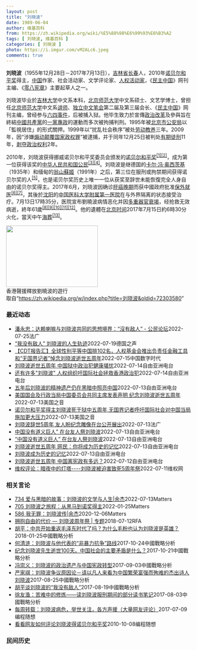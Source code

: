 ```yaml
---
layout: post
title: "刘晓波"
date: 1989-06-04
author: 维基百科
from: https://zh.wikipedia.org/wiki/%E5%88%98%E6%99%93%E6%B3%A2
tags: [ 刘晓波, 维基百科 ]
categories: [ 刘晓波 ]
photo: https://i.imgur.com/vM2ALc6.jpeg
comments: true
---
```

<div class="mw-parser-output"><div id="noteTA-eae0c4d2" class="noteTA"><div class="noteTA-group"><div data-noteta-group-source="module" data-noteta-group="IT"></div><div data-noteta-group-source="module" data-noteta-group="People"></div></div><div class="noteTA-local"><div data-noteta-code="zh:亞細安;zh-cn:东盟;zh-sg:亚细安;zh-hk:東盟;zh-tw:東協;zh-mo:東盟;"></div><div data-noteta-code="zh-cn:昂山素季; zh-tw:翁山蘇姬; zh:翁山蘇姬; zh-hk:昂山素姬; zh-sg:昂山舒吉;"></div><div data-noteta-code="zh-tw:訊號;zh-cn:信号;"></div><div data-noteta-code="zh-tw:訊息;zh-cn:消息;"></div><div data-noteta-code="zh:默克爾;zh-hans:默克尔;zh-hk:默克爾;zh-tw:梅克爾;"></div></div></div>

<p><b>刘晓波</b>（1955年12月28日－2017年7月13日），<a href="/wiki/%E5%90%89%E6%9E%97%E7%9C%81" title="吉林省">吉林省</a><a href="/wiki/%E9%95%BF%E6%98%A5" class="mw-redirect" title="长春">长春</a>人，2010年<a href="/wiki/%E8%AF%BA%E8%B4%9D%E5%B0%94%E5%92%8C%E5%B9%B3%E5%A5%96" title="诺贝尔和平奖">诺贝尔和平奖</a>得主，<a href="/wiki/%E4%B8%AD%E5%8D%8E%E4%BA%BA%E6%B0%91%E5%85%B1%E5%92%8C%E5%9B%BD" title="中华人民共和国">中国</a>作家、社会活动家、文学评论家、<a href="/wiki/%E4%BA%BA%E6%AC%8A%E6%B4%BB%E5%8B%95%E5%AE%B6" class="mw-redirect" title="人權活動家">人权活动家</a>，《<a href="/wiki/%E6%B0%91%E4%B8%BB%E4%B8%AD%E5%9C%8B" title="民主中國">民主中国</a>》网刊主编、《<a href="/wiki/%E9%9B%B6%E5%85%AB%E5%AE%AA%E7%AB%A0" title="零八宪章">零八宪章</a>》主要起草人之一。
</p><p>刘晓波毕业於<a href="/wiki/%E5%90%89%E6%9E%97%E5%A4%A7%E5%AD%A6" title="吉林大学">吉林大学</a>中文系本科，<a href="/wiki/%E5%8C%97%E4%BA%AC%E5%B8%88%E8%8C%83%E5%A4%A7%E5%AD%A6" title="北京师范大学">北京师范大学</a>中文系硕士、文艺学博士，曾担任<a href="/wiki/%E5%8C%97%E4%BA%AC%E5%B8%88%E8%8C%83%E5%A4%A7%E5%AD%A6" title="北京师范大学">北京师范大学</a>中文系<a href="/wiki/%E8%AE%B2%E5%B8%88" title="讲师">讲师</a>、<a href="/wiki/%E7%8B%AC%E7%AB%8B%E4%B8%AD%E6%96%87%E7%AC%94%E4%BC%9A" title="独立中文笔会">独立中文笔会</a>第二届及第三届会长、《<a href="/wiki/%E6%B0%91%E4%B8%BB%E4%B8%AD%E5%9C%8B" title="民主中國">民主中国</a>》网刊主编，曾经参与<a href="/wiki/%E5%85%AD%E5%9B%9B%E4%BA%8B%E4%BB%B6" title="六四事件">六四事件</a>，后被捕入狱。他毕生致力於宣傳<a href="/wiki/%E6%94%B9%E9%9D%A9" title="改革">政治改革</a>及參與旨在終結<a href="/wiki/%E4%B8%AD%E5%9C%8B%E5%85%B1%E7%94%A2%E9%BB%A8" class="mw-redirect" title="中國共產黨">中國共產黨</a>的<a href="/wiki/%E4%B8%80%E5%85%9A%E4%B8%93%E6%94%BF" class="mw-redirect" title="一党专政">一黨專政</a>的運動而多次被拘捕判刑。1995年被<a href="/wiki/%E5%8C%97%E4%BA%AC%E5%B8%82%E5%85%AC%E5%AE%89%E5%B1%80" title="北京市公安局">北京市公安局</a>以「監視居住」的形式關押。1999年以“扰乱社会秩序”被处<a href="/wiki/%E5%8A%B3%E5%8A%A8%E6%95%99%E5%85%BB" title="劳动教养">劳动教养</a>三年。2009年，因“涉嫌<a href="/wiki/%E7%85%BD%E5%8A%A8%E9%A2%A0%E8%A6%86%E5%9B%BD%E5%AE%B6%E6%94%BF%E6%9D%83%E7%BD%AA" title="煽动颠覆国家政权罪">煽动颠覆国家政权罪</a>”被逮捕，并于同年12月25日被判处<a href="/wiki/%E6%9C%89%E6%9C%9F%E5%BE%92%E5%88%91" title="有期徒刑">有期徒刑</a>11年，<a href="/wiki/%E5%89%A5%E5%A4%BA%E6%94%BF%E6%B2%BB%E6%9D%83%E5%88%A9" title="剥夺政治权利">剥夺政治权利</a>2年。
</p><p>2010年，刘晓波获得挪威诺贝尔和平奖委员会颁发的<a href="/wiki/2010%E5%B9%B4%E8%AF%BA%E8%B4%9D%E5%B0%94%E5%92%8C%E5%B9%B3%E5%A5%96" title="2010年诺贝尔和平奖">诺贝尔和平奖</a><sup id="cite_ref-nobel-announcement_1-0" class="reference"><a href="#cite_note-nobel-announcement-1">[1]</a></sup><sup id="cite_ref-rthk-nobel_2-0" class="reference"><a href="#cite_note-rthk-nobel-2">[2]</a></sup>，成为第一位获得该奖的<a href="/wiki/%E4%B8%AD%E8%8F%AF%E4%BA%BA%E6%B0%91%E5%85%B1%E5%92%8C%E5%9C%8B%E5%85%AC%E6%B0%91" class="mw-redirect" title="中華人民共和國公民">中华人民共和国公民</a><sup id="cite_ref-3" class="reference"><a href="#cite_note-3">[3]</a></sup><sup id="cite_ref-4" class="reference"><a href="#cite_note-4">[4]</a></sup>。刘晓波是继德国的<a href="/wiki/%E5%8D%A1%E7%88%BE%C2%B7%E9%A6%AE%C2%B7%E5%A5%A7%E8%A5%BF%E8%8C%A8%E5%9F%BA" title="卡爾·馮·奧西茨基">卡尔·冯·奥西茨基</a>（1935年）和缅甸的<a href="/wiki/%E7%BF%81%E5%B1%B1%E8%98%87%E5%A7%AC" title="翁山蘇姬">翁山蘇姬</a>（1991年）之后，第三位在服刑或拘禁期间获得诺贝尔奖的人<sup id="cite_ref-wachter_5-0" class="reference"><a href="#cite_note-wachter-5">[5]</a></sup>，也是诺贝尔奖历史上唯一一位从获奖至辞世未能恢復完全人身自由的诺贝尔奖得主。2017年6月，刘晓波因确诊<a href="/wiki/%E8%82%9D%E7%99%8C" title="肝癌">肝癌</a><a href="/wiki/Cancer_staging" class="mw-redirect" title="Cancer staging">晚期</a>而获中國政府批准<a href="/wiki/%E4%BF%9D%E5%A4%96%E5%B0%B1%E5%8C%BB" title="保外就医">保外就医</a><sup id="cite_ref-6" class="reference"><a href="#cite_note-6">[6]</a></sup><sup id="cite_ref-7" class="reference"><a href="#cite_note-7">[7]</a></sup>，其後於<a href="/wiki/%E6%B2%88%E9%98%B3" class="mw-redirect" title="沈阳">沈阳</a>的<a href="/wiki/%E4%B8%AD%E5%9B%BD%E5%8C%BB%E7%A7%91%E5%A4%A7%E5%AD%A6%E9%99%84%E5%B1%9E%E7%AC%AC%E4%B8%80%E5%8C%BB%E9%99%A2" title="中国医科大学附属第一医院">中国医科大学附属第一医院</a>在与外界隔离的状态接受治疗。7月13日17時35分，医院宣布劉曉波病情恶化并因<a href="/wiki/%E5%A4%9A%E9%87%8D%E5%99%A8%E5%AE%98%E8%A1%B0%E7%AB%AD" title="多重器官衰竭">多重器官衰竭</a>，经抢救无效病逝，終年61歲<sup id="cite_ref-BBC讣告_8-0" class="reference"><a href="#cite_note-BBC讣告-8">[8]</a></sup><sup id="cite_ref-9" class="reference"><a href="#cite_note-9">[9]</a></sup><sup id="cite_ref-10" class="reference"><a href="#cite_note-10">[10]</a></sup><sup id="cite_ref-11" class="reference"><a href="#cite_note-11">[11]</a></sup><sup id="cite_ref-EB_12-0" class="reference"><a href="#cite_note-EB-12">[12]</a></sup>。他的遺體在<a href="/wiki/%E5%8C%97%E4%BA%AC%E6%97%B6%E9%97%B4" title="北京时间">北京时间</a>2017年7月15日約6時30分火化，當天中午<a href="/wiki/%E6%B5%B7%E8%91%AC" title="海葬">海葬</a><sup id="cite_ref-13" class="reference"><a href="#cite_note-13">[13]</a></sup>。
</p>
<div class="thumb tright"><div class="thumbinner" style="width:252px;"><a href="/wiki/File:2013_Hong_Kong_new_year_march_10.jpg" class="image"><img alt="" src="//upload.wikimedia.org/wikipedia/commons/thumb/a/aa/2013_Hong_Kong_new_year_march_10.jpg/250px-2013_Hong_Kong_new_year_march_10.jpg" decoding="async" width="250" height="167" class="thumbimage" srcset="//upload.wikimedia.org/wikipedia/commons/thumb/a/aa/2013_Hong_Kong_new_year_march_10.jpg/375px-2013_Hong_Kong_new_year_march_10.jpg 1.5x, //upload.wikimedia.org/wikipedia/commons/thumb/a/aa/2013_Hong_Kong_new_year_march_10.jpg/500px-2013_Hong_Kong_new_year_march_10.jpg 2x" data-file-width="5184" data-file-height="3456"></a>  <div class="thumbcaption"><div class="magnify"><a href="/wiki/File:2013_Hong_Kong_new_year_march_10.jpg" class="internal" title="放大"></a></div>香港聲援釋放劉曉波的遊行</div></div></div>
</div><noscript><img src="//zh.wikipedia.org/wiki/Special:CentralAutoLogin/start?type=1x1" alt="" title="" width="1" height="1" style="border: none; position: absolute;"></noscript>
<div class="printfooter">取自“<a dir="ltr" href="https://zh.wikipedia.org/w/index.php?title=刘晓波&amp;oldid=72303580">https://zh.wikipedia.org/w/index.php?title=刘晓波&amp;oldid=72303580</a>”</div><div id="recent-news"><h3>最近动态</h3><ul><li><a href="https://nodebe4.github.io/waimei/2022-07-25/%E6%BD%98%E6%B0%B8%E5%BF%A0-%E8%BE%BE%E8%B5%96%E5%96%87%E5%98%9B%E4%B8%8E%E5%88%98%E6%99%93%E6%B3%A2%E5%85%B1%E5%90%8C%E7%9A%84%E6%80%9D%E6%83%B3%E5%A2%83%E7%95%8C-%E6%B2%92%E6%9C%89%E6%95%8C%E4%BA%BA-%E5%85%AC%E6%B0%91%E8%AE%BA%E5%9D%9B" title="潘永忠：达赖喇嘛与刘晓波共同的思想境界：“沒有敌人” - 公民论坛—— 25/07/2022 - 22:44 7月13日，中国诺贝尔和平奖得主刘晓波逝世五周年之际，海外的民主志士在全球多座城市举...">潘永忠：达赖喇嘛与刘晓波共同的思想境界：“沒有敌人” - 公民论坛</a><time>2022-07-25</time><a class="tag">法广</a></li>
<li><a href="https://nodebe4.github.io/waimei/2022-07-19/%E6%88%91%E6%B2%A1%E6%9C%89%E6%95%8C%E4%BA%BA-%E5%88%98%E6%99%93%E6%B3%A2%E7%9A%84%E4%BA%BA%E7%94%9F%E8%BD%A8%E8%BF%B9" title="“我没有敌人” 刘晓波的人生轨迹—— 领奖台上的空椅子：7月13日是刘晓波的祭日。2010年，诺贝尔奖委员会宣布将诺贝尔和平奖颁发给狱中的刘晓波。由于家人也无法代为领奖，在2010年12月在挪威...">“我没有敌人” 刘晓波的人生轨迹</a><time>2022-07-19</time><a class="tag">德国之声</a></li>
<li><a href="https://nodebe4.github.io/waimei/2022-07-15/CDT%E6%8A%A5%E5%91%8A%E6%B1%87-%E5%85%A8%E7%90%83%E6%80%A7%E5%88%AB%E5%B9%B3%E7%AD%89%E4%B8%AD%E5%9B%BD%E6%8E%92102%E5%90%8D-%E4%BA%BA%E6%9D%83%E5%9F%BA%E9%87%91%E4%BC%9A%E6%8E%A8%E5%87%BA%E8%B4%9F%E8%B4%A3%E4%BB%BB%E9%87%91%E8%9E%8D%E5%B7%A5%E5%85%B7%E5%92%8C-%E6%97%A0%E5%9B%BD%E7%95%8C%E8%AE%B0%E8%80%85-%E6%82%BC%E5%BF%B5%E5%88%98%E6%99%93%E6%B3%A2%E9%80%9D" title="【CDT报告汇】全球性别平等中国排102名，人权基金会推出负责任金融工具和“无国界记者”悼念刘晓波逝世五周年—— 编者按：《CDT报告汇》栏目收录和中国言论自由及其他人权问题相关的报告资讯。这些...">【CDT报告汇】全球性别平等中国排102名，人权基金会推出负责任金融工具和“无国界记者”悼念刘晓波逝世五周年</a><time>2022-07-15</time><a class="tag">中国数字时代</a></li>
<li><a href="https://nodebe4.github.io/waimei/2022-07-14/%E5%88%98%E6%99%93%E6%B3%A2%E9%80%9D%E4%B8%96%E4%BA%94%E5%91%A8%E5%B9%B4-%E4%B8%AD%E5%9B%BD%E7%8B%B1%E4%B8%AD%E6%94%BF%E6%B2%BB%E7%8A%AF%E5%81%A5%E5%BA%B7%E5%A0%AA%E5%BF%A7" title="刘晓波逝世五周年 中国狱中政治犯健康堪忧—— 在刘晓波逝世五周年之际，国际人权组织&quot;无国界记者&quot;公布了一份中国新闻自由捍卫者名单，呼吁当局立即释放这十五位健康状况堪虑的狱中人...">刘晓波逝世五周年 中国狱中政治犯健康堪忧</a><time>2022-07-14</time><a class="tag">自由亚洲电台</a></li>
<li><a href="https://nodebe4.github.io/waimei/2022-07-14/%E8%BF%98%E6%9C%89%E8%AE%B8%E5%A4%9A-%E5%88%98%E6%99%93%E6%B3%A2-%E4%BA%BA%E6%9D%83%E7%BB%84%E7%BB%87%E5%90%81%E5%9B%BD%E9%99%85%E7%A4%BE%E4%BC%9A%E6%8B%AF%E6%95%91%E9%A6%99%E6%B8%AF%E6%94%BF%E6%B2%BB%E7%8A%AF" title="还有许多”刘晓波” 人权组织吁国际社会拯救香港政治犯—— 刘晓波逝世五周年，加拿大一些关注人权民主的团体前往渥太华《刘晓波空座椅纪念碑》前献花，悼念这位至死为推动中国民主而奋斗的诺贝尔和平奖得主...">还有许多"刘晓波" 人权组织吁国际社会拯救香港政治犯</a><time>2022-07-14</time><a class="tag">自由亚洲电台</a></li>
<li><a href="https://nodebe4.github.io/waimei/2022-07-13/%E4%BA%94%E5%B9%B4%E5%90%8E%E5%88%98%E6%99%93%E6%B3%A2%E7%9A%84%E7%B2%BE%E7%A5%9E%E9%81%97%E4%BA%A7%E4%BB%8D%E5%9C%A8%E9%BB%91%E6%9A%97%E4%B8%AD%E7%85%A7%E4%BA%AE%E4%B8%AD%E5%9B%BD" title="五年后刘晓波的精神遗产仍在黑暗中照亮中国—— 2017年7月13日，中国诺贝尔和平奖得主刘晓波在沈阳逝世。五年过去，他的海外友人没有遗忘刘晓波留下的精神遗产，他们在英国伦敦继续举办悼念活动，并在...">五年后刘晓波的精神遗产仍在黑暗中照亮中国</a><time>2022-07-13</time><a class="tag">自由亚洲电台</a></li>
<li><a href="https://nodebe4.github.io/waimei/2022-07-13/%E7%BE%8E%E5%9B%BD%E5%9B%BD%E4%BC%9A%E5%8F%8A%E8%A1%8C%E6%94%BF%E5%BD%93%E5%B1%80%E4%B8%AD%E5%9B%BD%E5%A7%94%E5%91%98%E4%BC%9A%E5%85%B1%E5%90%8C%E4%B8%BB%E5%B8%AD%E5%8F%91%E8%A1%A8%E5%A3%B0%E6%98%8E-%E7%BA%AA%E5%BF%B5%E5%88%98%E6%99%93%E6%B3%A2%E9%80%9D%E4%B8%96%E4%BA%94%E5%91%A8%E5%B9%B4" title="美国国会及行政当局中国委员会共同主席发表声明 纪念刘晓波逝世五周年—— Wed, 13 Jul 2022 17:32:02 GMT 资料照：诺贝尔委员会在向刘晓波颁奖的典礼上摆了一把空椅子，象征...">美国国会及行政当局中国委员会共同主席发表声明 纪念刘晓波逝世五周年</a><time>2022-07-13</time><a class="tag">美国之音</a></li>
<li><a href="https://nodebe4.github.io/waimei/2022-07-13/%E8%AF%BA%E8%B4%9D%E5%B0%94%E5%92%8C%E5%B9%B3%E5%A5%96%E5%BE%97%E4%B8%BB%E5%88%98%E6%99%93%E6%B3%A2%E6%AD%BB%E4%BA%8E%E7%8B%B1%E4%B8%AD%E4%BA%94%E5%91%A8%E5%B9%B4,%E6%97%A0%E5%9B%BD%E7%95%8C%E8%AE%B0%E8%80%85%E5%91%BC%E5%90%81%E5%9B%BD%E9%99%85%E7%A4%BE%E4%BC%9A%E5%AF%B9%E4%B8%AD%E5%9B%BD%E5%BD%93%E5%B1%80%E6%96%BD%E5%8A%A0%E6%9B%B4%E5%A4%A7%E5%8E%8B%E5%8A%9B" title="诺贝尔和平奖得主刘晓波死于狱中五周年,无国界记者呼吁国际社会对中国当局施加更大压力—— Wed, 13 Jul 2022 15:55:30 GMT 资料照：中国著名异议人士、诺贝尔和平奖获得者刘...">诺贝尔和平奖得主刘晓波死于狱中五周年,无国界记者呼吁国际社会对中国当局施加更大压力</a><time>2022-07-13</time><a class="tag">美国之音</a></li>
<li><a href="https://nodebe4.github.io/waimei/2022-07-13/%E5%88%98%E6%99%93%E6%B3%A2%E8%BE%9E%E4%B8%965%E5%91%A8%E5%B9%B4-%E5%8F%8B%E4%BA%BA%E7%9B%BC%E7%BA%AA%E5%BF%B5%E9%9B%95%E5%83%8F%E5%9C%A8%E5%8F%B0%E5%85%AC%E5%BC%80%E5%B1%95%E5%87%BA" title="刘晓波辞世5周年 友人盼纪念雕像在台公开展出—— 13/07/2022 - 17:14 今天是诺贝尔和平奖得主刘晓波逝世5周年，刘晓波生前的友人13日在新北市举办他逝世5周年纪念活动。艺术家郑爱...">刘晓波辞世5周年 友人盼纪念雕像在台公开展出</a><time>2022-07-13</time><a class="tag">法广</a></li>
<li><a href="https://nodebe4.github.io/waimei/2022-07-13/%E4%B8%AD%E5%9B%BD%E6%B2%A1%E6%9C%89%E9%81%93%E4%B9%89%E5%B7%A8%E4%BA%BA-%E5%9C%A8%E5%8F%B0%E5%8F%8B%E4%BA%BA%E7%A5%AD%E5%88%98%E6%99%93%E6%B3%A2" title="中国没有道义巨人” 在台友人祭刘晓波—— 中国诺贝尔和平奖得主刘晓波逝世五周年，在台友人廖亦武、颜柯夫等举办悼念会。人权工作者李明哲说，中共建政七十年仍有一个个的“刘晓波”被抓，台湾人应该看清楚...">中国没有道义巨人” 在台友人祭刘晓波</a><time>2022-07-13</time><a class="tag">自由亚洲电台</a></li>
<li><a href="https://nodebe4.github.io/waimei/2022-07-13/%E4%B8%AD%E5%9B%BD%E6%B2%A1%E6%9C%89%E9%81%93%E4%B9%89%E5%B7%A8%E4%BA%BA-%E5%9C%A8%E5%8F%B0%E5%8F%8B%E4%BA%BA%E7%A5%AD%E5%88%98%E6%99%93%E6%B3%A2" title="“中国没有道义巨人” 在台友人祭刘晓波—— 中国诺贝尔和平奖得主刘晓波逝世五周年，在台友人廖亦武、颜柯夫等举办悼念会。人权工作者李明哲说，中共建政七十年仍有一个个的“刘晓波”被抓，台湾人应该看清...">“中国没有道义巨人” 在台友人祭刘晓波</a><time>2022-07-13</time><a class="tag">自由亚洲电台</a></li>
<li><a href="https://nodebe4.github.io/waimei/2022-07-13/%E5%88%98%E6%99%93%E6%B3%A2%E9%80%9D%E4%B8%96%E4%BA%94%E5%91%A8%E5%B9%B4-%E7%BD%91%E6%B0%91-%E4%BD%A0%E5%B0%86%E6%88%90%E4%B8%BA%E5%8E%86%E5%8F%B2%E7%9A%84%E8%AE%B0%E5%BF%86" title="刘晓波逝世五周年&nbsp;网民：你将成为历史的记忆—— 今年7月13日是中国诺贝尔和平奖得主刘晓波逝世五周年。跟往年相比，今年中国社交平台很难见到纪念刘晓波的图文，有人告诉记者，一发刘晓波的图片就被删除...">刘晓波逝世五周年 网民：你将成为历史的记忆</a><time>2022-07-13</time><a class="tag">自由亚洲电台</a></li>
<li><a href="https://nodebe4.github.io/waimei/2022-07-13/%E5%88%98%E6%99%93%E6%B3%A2%E6%88%90%E4%B8%BA%E5%8E%86%E5%8F%B2%E7%9A%84%E8%AE%B0%E5%BF%86" title="刘晓波成为历史的记忆—— 今年7月13日是中国诺贝尔和平奖得主刘晓波逝世五周年。跟往年相比，今年中国社交平台很难见到纪念刘晓波的图文，有网友表示，一发刘晓波的图片就被删除。有人发出大海图片及留言...">刘晓波成为历史的记忆</a><time>2022-07-13</time><a class="tag">自由亚洲电台</a></li>
<li><a href="https://nodebe4.github.io/waimei/2022-07-12/%E5%88%98%E6%99%93%E6%B3%A2%E9%80%9D%E4%B8%96%E4%BA%94%E5%91%A8%E5%B9%B4-%E4%B8%AD%E5%9B%BD%E7%A6%BB%E5%AE%AA%E6%94%BF%E6%9C%89%E5%A4%9A%E8%BF%9C" title="刘晓波逝世五周年 中国离宪政有多远？—— 本周三是中国首位诺贝尔和平奖得主、《零八宪章》主要起草人之一刘晓波逝世五周年。近几年，有组织、有规模的维权运动在中国几乎绝迹。那么，刘晓波生前倡导的公民...">刘晓波逝世五周年 中国离宪政有多远？</a><time>2022-07-12</time><a class="tag">自由亚洲电台</a></li>
<li><a href="https://nodebe4.github.io/waimei/2022-07-11/%E7%BB%B4%E6%9D%83%E8%AF%84%E8%AE%BA-%E6%9A%97%E5%A4%9C%E4%B8%AD%E7%9A%84%E7%81%AF%E5%A1%94-%E5%88%98%E6%99%93%E6%B3%A2%E8%A2%AB%E8%BF%AB%E5%AE%B3%E8%87%B4%E6%AD%BB5%E5%91%A8%E5%B9%B4%E7%A5%AD" title="维权评论：暗夜中的灯塔—-刘晓波被迫害致死5周年祭—— 特约评论员：曹德勋 五年前，《零八宪章》发起人之一刘晓波因为罹患肝癌而英年早逝，年仅62岁。正因为此事，7月13日也成为了一个敏感日期，令...">维权评论：暗夜中的灯塔----刘晓波被迫害致死5周年祭</a><time>2022-07-11</time><a class="tag">维权网</a></li>
</ul></div><div id="open-opinion"><h3>相关言论</h3><ul><li><a href="https://nodebe4.github.io/opinion/2022-07-13/734-%E7%88%B1%E4%B8%8E%E9%BB%91%E6%9A%97%E7%9A%84%E6%95%85%E4%BA%8B-%E5%88%98%E6%99%93%E6%B3%A2%E7%9A%84%E6%96%87%E5%AD%A6%E4%B8%8E%E4%BA%BA%E7%94%9F-%E4%BD%99%E6%9D%B0/" title="野兽爱智慧">734 爱与黑暗的故事：刘晓波的文学与人生|余杰</a><time>2022-07-13</time><a class="tag">Matters</a></li>
<li><a href="https://nodebe4.github.io/opinion/2022-01-25/705-%E5%88%98%E6%99%93%E6%B3%A2%E4%B9%8B%E6%97%85%E7%A8%8B-%E4%BB%8E%E9%BB%91%E9%A9%AC%E5%88%B0%E8%AF%BA%E5%A5%96%E5%BE%97%E4%B8%BB/" title="野兽爱智慧">705 刘晓波之旅程：从黑马到诺奖得主</a><time>2022-01-25</time><a class="tag">Matters</a></li>
<li><a href="https://nodebe4.github.io/opinion/2020-12-06/586-%E6%88%91%E6%97%A0%E7%BD%AA-%E5%88%98%E6%99%93%E6%B3%A2%E4%BC%A0-%E4%BD%99%E6%9D%B0/" title="野兽爱智慧">586 我无罪：刘晓波传|余杰</a><time>2020-12-06</time><a class="tag">Matters</a></li>
<li><a href="https://nodebe4.github.io/opinion/2018-07-12/%E6%8B%A5%E6%8A%B1%E8%87%AA%E7%94%B1%E7%9A%84%E4%BB%A3%E4%BB%B7-%E5%88%98%E6%99%93%E6%B3%A2%E5%91%A8%E5%B9%B4%E7%A5%AD-%E4%B8%93%E9%A2%98/" title="自由亚洲电台">拥抱自由的代价 — 刘晓波周年祭 | 专题</a><time>2018-07-12</time><a class="tag">RFA</a></li>
<li><a href="https://nodebe4.github.io/opinion/2018-01-25/%E8%83%A1%E5%B9%B3-%E4%B8%AD%E5%85%B1%E5%BC%80%E5%A7%8B%E9%87%8D%E8%BF%94%E6%AF%9B%E6%B3%BD%E4%B8%9C%E6%97%B6%E4%BB%A3%E4%BA%86%E5%90%97-%E4%B8%BA%E4%BB%80%E4%B9%88%E6%AF%9B%E7%B2%89%E4%B9%9F%E8%AE%A4%E4%B8%BA%E5%88%98%E6%99%93%E6%B3%A2%E6%98%AF%E8%8B%B1%E9%9B%84/" title="胡平">胡平：中共开始重返毛泽东时代了吗？为什么毛粉也认为刘晓波是英雄？</a><time>2018-01-25</time><a class="tag">中國戰略分析</a></li>
<li><a href="https://nodebe4.github.io/opinion/2017-10-24/%E4%BD%95%E6%B8%85%E6%B6%9F-%E5%88%98%E6%99%93%E6%B3%A2%E4%B8%8E%E4%BB%96%E4%BB%A3%E8%A1%A8%E7%9A%84-%E9%9D%9E%E6%9A%B4%E5%8A%9B%E6%8A%97%E4%BA%89-%E8%B7%AF%E7%BA%BF/" title="何清涟">何清涟：刘晓波与他代表的“非暴力抗争”路线</a><time>2017-10-24</time><a class="tag">中國戰略分析</a></li>
<li><a href="https://nodebe4.github.io/opinion/2017-10-21/%E7%BA%AA%E5%BF%B5%E5%88%98%E6%99%93%E6%B3%A2%E5%85%88%E7%94%9F%E9%80%9D%E4%B8%96100%E5%A4%A9-%E4%B8%AD%E5%9B%BD%E7%A4%BE%E4%BC%9A%E7%9A%84%E4%B8%BB%E8%A6%81%E7%9F%9B%E7%9B%BE%E6%98%AF%E4%BB%80%E4%B9%88/" title="">纪念刘晓波先生逝世100天。中国社会的主要矛盾是什么？</a><time>2017-10-21</time><a class="tag">中國戰略分析</a></li>
<li><a href="https://nodebe4.github.io/opinion/2017-09-03/%E5%86%AF%E5%B4%87%E4%B9%89-%E5%88%98%E6%99%93%E6%B3%A2%E7%9A%84%E6%94%BF%E6%B2%BB%E9%81%97%E4%BA%A7%E4%B8%8E%E4%B8%AD%E5%9B%BD%E5%AE%AA%E6%94%BF%E8%BD%AC%E5%9E%8B/" title="冯崇义">冯崇义：刘晓波的政治遗产与中国宪政转型</a><time>2017-09-03</time><a class="tag">中國戰略分析</a></li>
<li><a href="https://nodebe4.github.io/opinion/2017-08-25/%E4%B8%A5%E5%AE%B6%E7%A5%BA-%E5%88%98%E6%99%93%E6%B3%A2%E4%BA%89%E8%AE%AE%E5%8E%9F%E5%9B%A0%E8%AE%BA-%E8%AF%B7%E4%BB%A5%E5%87%A1%E4%BA%BA%E6%9D%A5%E7%9C%8B%E4%B8%BA%E4%B8%AD%E5%9B%BD%E7%B9%81%E8%8D%A3%E5%AF%8C%E5%BC%BA%E8%80%8C%E6%AE%89%E9%9A%BE%E7%9A%84%E6%9D%B0%E5%87%BA%E8%AF%97%E4%BA%BA%E5%88%98%E6%99%93%E6%B3%A2/" title="严家祺">严家祺：刘晓波争议原因论－请以凡人来看为中国繁荣富强而殉难的杰出诗人刘晓波</a><time>2017-08-25</time><a class="tag">中國戰略分析</a></li>
<li><a href="https://nodebe4.github.io/opinion/2017-08-19/%E8%83%A1%E5%B9%B3%E8%B0%88%E5%88%98%E6%99%93%E6%B3%A2%E7%9A%84-%E6%88%91%E6%B2%A1%E6%9C%89%E6%95%8C%E4%BA%BA/" title="">胡平谈刘晓波的“我没有敌人”</a><time>2017-08-19</time><a class="tag">中國戰略分析</a></li>
<li><a href="https://nodebe4.github.io/opinion/2017-08-03/%E5%BE%90%E5%8F%8B%E6%B8%94-%E8%8B%A6%E9%9A%BE%E4%B8%AD%E7%9A%84%E4%BF%AE%E7%82%BC-%E8%AF%BB%E5%88%98%E6%99%93%E6%B3%A2%E6%9C%8D%E5%88%91%E6%9C%9F%E9%97%B4%E7%9A%84%E9%83%A8%E5%88%86%E8%AF%BB%E4%B9%A6%E7%AC%94%E8%AE%B0/" title="徐友渔">徐友渔：苦难中的修炼——读刘晓波服刑期间的部分读书笔记</a><time>2017-08-03</time><a class="tag">中國戰略分析</a></li>
<li><a href="https://nodebe4.github.io/opinion/2017-07-09/%E6%AF%8F%E5%91%A8%E8%BD%AC%E8%BD%BD-%E5%88%98%E6%99%93%E6%B3%A2%E7%97%85%E5%8D%B1-%E4%B8%BE%E4%B8%96%E5%85%B3%E6%B3%A8-%E5%90%84%E6%96%B9%E5%A3%B0%E6%8F%B4-%E5%A4%A7%E9%87%8F%E7%BD%91%E5%8F%8B%E8%AF%84%E8%AE%BA/" title="编程随想">每周转载：刘晓波病危，举世关注，各方声援（大量网友评论）</a><time>2017-07-09</time><a class="tag">编程随想</a></li>
<li><a href="https://nodebe4.github.io/opinion/2010-10-08/%E7%9C%8B%E7%9C%8B%E7%BD%91%E5%8F%8B%E5%A6%82%E4%BD%95%E8%AF%84%E8%AE%BA%E5%88%98%E6%99%93%E6%B3%A2%E5%BE%97%E8%AF%BA%E8%B4%9D%E5%B0%94%E5%92%8C%E5%B9%B3%E5%A5%96/" title="编程随想">看看网友如何评论刘晓波得诺贝尔和平奖</a><time>2010-10-08</time><a class="tag">编程随想</a></li>
</ul></div><div id="mjls-record"><h3>民间历史</h3><ul></ul></div>